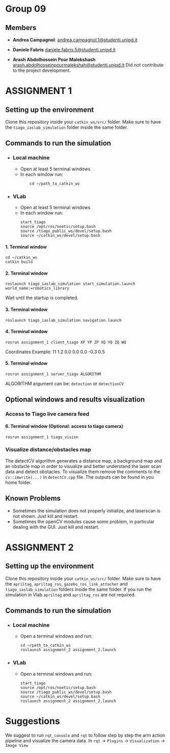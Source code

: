 # Group 09

## Members
* **Andrea Campagnol**: [andrea.campagnol.1@studenti.unipd.it](mailto:andrea.campagnol.1@studenti.unipd.it)

* **Daniele Fabris** [daniele.fabris.5@studenti.unipd.it](mailto:daniele.fabris.5@studenti.unipd.it)

* **Arash Abdolhossein Pour Malekshash** [arash.abdolhosseinpourmalekshah@studenti.unipd.it](mailto:arash.abdolhosseinpourmalekshah@studenti.unipd.it)
Did not contribute to the project development.


# ASSIGNMENT 1

## Setting up the environment 

Clone this repository inside your `catkin_ws/src/` folder.
Make sure to have the `tiago_iaslab_simulation` folder inside the same folder.

## Commands to run the simulation

* ### Local machine 
    - Open at least 5 terminal windows
    - In each window run: 
        ```
            cd ~/path_to_catkin_ws
        ```

* ### VLab
    - Open at least 5 terminal windows
    - In each window run: 
        ```
        start_tiago
        source /opt/ros/noetic/setup.bash
        source /tiago_public_ws/devel/setup.bash
        source ~/catkin_ws/devel/setup.bash
        ```

#### 1. Terminal window
```
cd ~/catkin_ws
catkin build
```

#### 2. Terminal window
```
roslaunch tiago_iaslab_simulation start_simulation.launch world_name:=robotics_library
```
Wait until the startup is completed.

#### 3. Terminal window
```
roslaunch tiago_iaslab_simulation navigation.launch
```

#### 4. Terminal window
```
rosrun assignment_1 client_tiago XP YP ZP XQ YQ ZQ WQ
```
Coordinates Example: 11 1.2 0.0 0.0 0.0 -0.3 0.5

#### 5. Terminal window
```
rosrun assignment_1 server_tiago ALGORITHM
```
ALGORITHM argument can be: `detection` or `detectionCV`

## Optional windows and results visualization

### Access to Tiago live camera feed

#### 6. Terminal window (Optional: access to tiago camera)
```
rosrun assignment_1 tiago_vision
```

### Visualize distance/obstacles map

The detectCV algorithm generates a distance map, a background map and an obstacle map in order to visualize and better understand the laser scan data and detect obstacles. 
To visualize them remove the comments to the `cv::imwrite(...)` in `detectCV.cpp` file.
The outputs can be found in you home folder. 

## Known Problems

- Sometimes the simulation does not properly initialize, and laserscan is not shown. Just kill and restart. 
- Sometimes the openCV modules cause some problem, in particular dealing with the GUI. Just kill and restart. 

# ASSIGNMENT 2

## Setting up the environment 

Clone this repository inside your `catkin_ws/src/` folder.
Make sure to have the `apriltag`, `apriltag_ros`, `gazebo_ros_link_attacher` and `tiago_iaslab_simulation` folders inside the same folder.
If you run the simulation in Vlab `apriltag` and `apriltag_ros` are not required. 

## Commands to run the simulation

* ### Local machine 
    - Open a terminal windows and run: 
        ```
        cd ~/path_to_catkin_ws
        roslaunch assignment_2 assignment_2.launch
        ```

* ### VLab
    - Open a terminal windows and run:  
        ```
        start_tiago
        source /opt/ros/noetic/setup.bash
        source /tiago_public_ws/devel/setup.bash
        source ~/catkin_ws/devel/setup.bash
        roslaunch assignment_2 assignment_2.launch
        ```

# Suggestions

We suggest to run `rqt_console` and `rqt` to follow step by step the arm action pipeline and visualize the camera data.
In `rqt` -> `Plugins` -> `Visualization` -> `Image View`


